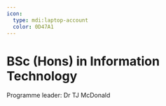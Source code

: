 ```yaml
---
icon:
  type: mdi:laptop-account
  color: 0D47A1
---
```


# BSc (Hons) in Information Technology

Programme leader: Dr TJ McDonald
